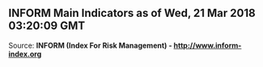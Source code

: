 ## INFORM Main Indicators as of Wed, 21 Mar 2018 03:20:09 GMT

Source: **INFORM (Index For Risk Management) - http://www.inform-index.org**